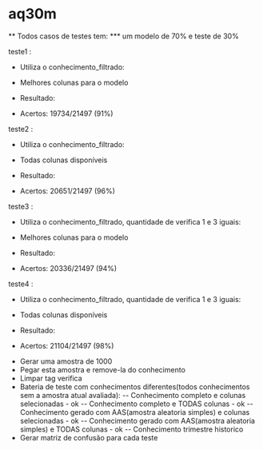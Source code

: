 # aq30m

** Todos casos de testes tem:
*** um modelo de 70% e teste de 30%

teste1 : 
* Utiliza o conhecimento_filtrado:
* Melhores colunas para o modelo

* Resultado:
* Acertos: 19734/21497 (91%)

teste2 : 
* Utiliza o conhecimento_filtrado:
* Todas colunas disponíveis

* Resultado:
* Acertos: 20651/21497 (96%)


teste3 : 
* Utiliza o conhecimento_filtrado, quantidade de verifica 1 e 3 iguais:
* Melhores colunas para o modelo

* Resultado:
* Acertos: 20336/21497 (94%)


teste4 : 
* Utiliza o conhecimento_filtrado, quantidade de verifica 1 e 3 iguais:
* Todas colunas disponíveis

* Resultado:
* Acertos: 21104/21497 (98%)


- Gerar uma amostra de 1000
- Pegar esta amostra e remove-la do conhecimento
- Limpar tag verifica
- Bateria de teste com conhecimentos diferentes(todos conhecimentos sem a amostra atual avaliada):
-- Conhecimento completo e colunas selecionadas - ok
-- Conhecimento completo e TODAS colunas - ok
-- Conhecimento gerado com AAS(amostra aleatoria simples) e colunas selecionadas - ok
-- Conhecimento gerado com AAS(amostra aleatoria simples) e TODAS colunas - ok
-- Conhecimento trimestre historico
- Gerar matriz de confusão para cada teste